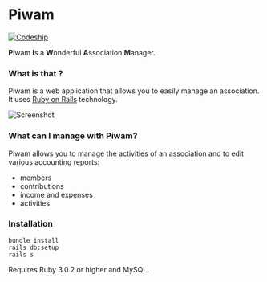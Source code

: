 # Piwam

[![Codeship](https://app.codeship.com/projects/e1941315-6279-4199-a5e9-25f1ed8d7423/status?branch=main)](https://app.codeship.com/projects/453936)

**P**iwam **I**s a **W**onderful **A**ssociation **M**anager.

### What is that ?

Piwam is a web application that allows you to easily manage an association.
It uses [Ruby on Rails](http://rubyonrails.org) technology.

![Screenshot](http://piwam.org/images/screenshot.png)

### What can I manage with Piwam?

Piwam allows you to manage the activities of an association and to edit various accounting reports:

- members
- contributions
- income and expenses
- activities


### Installation

```
bundle install
rails db:setup
rails s
```

Requires Ruby 3.0.2 or higher and MySQL.
